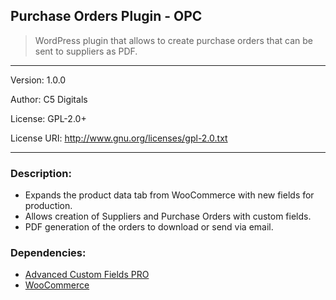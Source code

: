 ## Purchase Orders Plugin - OPC
> WordPress plugin that allows to create purchase orders that can be sent to suppliers as PDF.

---

Version:        1.0.0

Author:         C5 Digitals

License:        GPL-2.0+

License URI:    http://www.gnu.org/licenses/gpl-2.0.txt

---

### Description:
- Expands the product data tab from WooCommerce with new fields for production.
- Allows creation of Suppliers and Purchase Orders with custom fields.
- PDF generation of the orders to download or send via email.

### Dependencies:
- [Advanced Custom Fields PRO](https://github.com/wp-premium/advanced-custom-fields-pro)
- [WooCommerce](https://github.com/woocommerce/woocommerce)